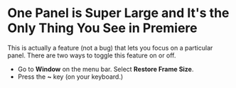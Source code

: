 # One Panel is Super Large and It's the Only Thing You See in Premiere

This is actually a feature (not a bug) that lets you focus on a particular panel. There are two ways to toggle this feature on or off.

* Go to **Window** on the menu bar. Select **Restore Frame Size**.
* Press the **\~** key (on your keyboard.)
